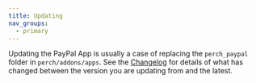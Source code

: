 ```yaml
---
title: Updating
nav_groups:
  - primary
---
```


Updating the PayPal App is usually a case of replacing the `perch_paypal` folder in `perch/addons/apps`. See the [Changelog](/addons/paypal/changelog) for details of what has changed between the version you are updating from and the latest.
